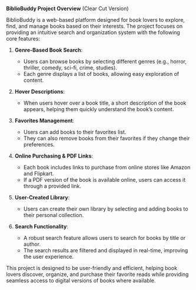  **BiblioBuddy Project Overview** (Clear Cut Version)

BiblioBuddy is a web-based platform designed for book lovers to explore, find, and manage books based on their interests. The project focuses on providing an intuitive search and organization system with the following core features:

1. **Genre-Based Book Search**:
   - Users can browse books by selecting different genres (e.g., horror, thriller, comedy, sci-fi, crime, studies).
   - Each genre displays a list of books, allowing easy exploration of content.

2. **Hover Descriptions**:
   - When users hover over a book title, a short description of the book appears, helping them quickly understand the book’s content.

3. **Favorites Management**:
   - Users can add books to their favorites list.
   - They can also remove books from their favorites if they change their preferences.

4. **Online Purchasing & PDF Links**:
   - Each book includes links to purchase from online stores like Amazon and Flipkart.
   - If a PDF version of the book is available online, users can access it through a provided link.

5. **User-Created Library**:
   - Users can create their own library by selecting and adding books to their personal collection.

6. **Search Functionality**:
   - A robust search feature allows users to search for books by title or author.
   - The search results are filtered and displayed in real-time, improving the user experience.

This project is designed to be user-friendly and efficient, helping book lovers discover, organize, and purchase their favorite reads while providing seamless access to digital versions of books where available.
